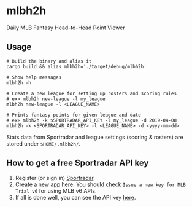 # mlbh2h

Daily MLB Fantasy Head-to-Head Point Viewer

## Usage

```
# Build the binary and alias it
cargo build && alias mlbh2h='./target/debug/mlbh2h'

# Show help messages
mlbh2h -h

# Create a new league for setting up rosters and scoring rules
# ex> mlbh2h new-league -l my_league
mlbh2h new-league -l <LEAGUE_NAME>

# Prints fantasy points for given league and date
# ex> mlbh2h -k $SPORTRADAR_API_KEY -l my_league -d 2019-04-08
mlbh2h -k <SPORTRADAR_API_KEY> -l <LEAGUE_NAME> -d <yyyy-mm-dd>
```

Stats data from Sportradar and league settings (scoring & rosters) are stored under `$HOME/.mlbh2h/`.

## How to get a free Sportradar API key

1. Register (or sign in) [Sportradar](https://developer.sportradar.com/).
2. Create a new app [here](https://developer.sportradar.com/apps/myapps). You should check `Issue a new key for MLB Trial v6` for using MLB v6 APIs.
3. If all is done well, you can see the API key [here](https://developer.sportradar.com/apps/mykeys).
